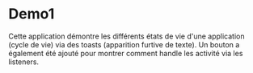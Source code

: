 # Demo1

Cette application démontre les différents états de vie d'une application (cycle de vie) via des toasts (apparition furtive de texte).
Un bouton a également été ajouté pour montrer comment handle les activité via les listeners.
